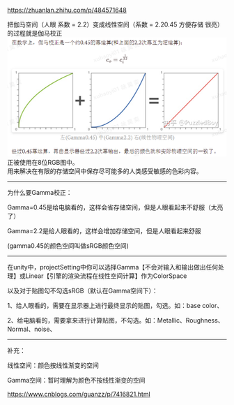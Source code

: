 https://zhuanlan.zhihu.com/p/484571648

把伽马空间（人眼 系数 = 2.2）变成线性空间（系数 = 2.20.45 方便存储 很亮）的过程就是伽马校正<br>
![gamma矫正图示](/basic/imgs/gamma矫正图示.png) <br>
正被使用在8位RGB图中。<br>
用来解决在有限的存储空间中保存尽可能多的人类感受敏感的色彩内容。

---

为什么要Gamma校正：

Gamma=0.45是给电脑看的，这样会省存储空间，但是人眼看起来不舒服（太亮了）

Gamma=2.2是给人眼看的，这样会增加存储空间，但是人眼看起来舒服

(gamma0.45的颜色空间叫做sRGB颜色空间)


---


在unity中，projectSetting中你可以选择Gamma【不会对输入和输出做出任何处理】或Linear【引擎的渲染流程在线性空间计算】作为ColorSpace

以及对于贴图勾不勾选sRGB（默认在Gamma空间下）：

1、给人眼看的，需要在显示器上进行最终显示的贴图，勾选。如：base color、

2、给电脑看的，需要拿来进行计算贴图，不勾选。如：Metallic、Roughness、Normal、noise、





---




补充：

线性空间：颜色按线性渐变的空间

Gamma空间：暂时理解为颜色不按线性渐变的空间

https://www.cnblogs.com/guanzz/p/7416821.html


